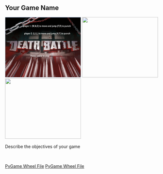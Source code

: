 <h2> Your Game Name</h2> 
<img src ="https://github.com/JPerez5/Death-Battles/blob/master/Capture.PNG" width = "250 " height = "200">
<img src="https://github.com/saramargolin/PyGame-Projects/blob/master/Escape/startup.png" width = "250" height ="200">
<img src ="https://github.com/msingh4937/Projects/blob/master/GamePlan/capture1.PNG" width = "250 " height = "200">
<p>Describe the objectives of your game</p>
<br>
<br>
<a href="http://www.lfd.uci.edu/~gohlke/pythonlibs/#pygame"> PyGame Wheel File</a>
<a href="https://youtu.be/_GikMdhAhv0e"> PyGame Wheel File</a>
